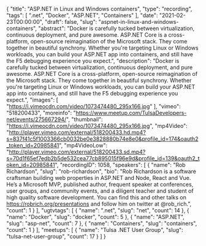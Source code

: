 {
  "title": "ASP.NET in Linux and Windows containers",
  "type": "recording",
  "tags": [
    ".net",
    "Docker",
    "ASP.NET",
    "Containers"
  ],
  "date": "2021-02-23T00:00:00",
  "draft": false,
  "slug": "aspnet-in-linux-and-windows-containers",
  "abstract": "Docker is carefully tucked between virtualization, continuous deployment, and pure awesome. ASP.NET Core is a cross-platform, open-source reimagination of the Microsoft stack. They come together in beautiful synchrony. Whether you're targeting Linux or Windows workloads, you can build your ASP.NET app into containers, and still have the F5 debugging experience you expect.",
  "description": "Docker is carefully tucked between virtualization, continuous deployment, and pure awesome. ASP.NET Core is a cross-platform, open-source reimagination of the Microsoft stack. They come together in beautiful synchrony. Whether you're targeting Linux or Windows workloads, you can build your ASP.NET app into containers, and still have the F5 debugging experience you expect.",
  "images": [
    "https://i.vimeocdn.com/video/1073474480_295x166.jpg"
  ],
  "vimeo": "518200433",
  "moreinfo": "https://www.meetup.com/TulsaDevelopers-net/events/275667294/",
  "thumbnail": "https://i.vimeocdn.com/video/1073474480_295x166.jpg",
  "mp4Video": "http://player.vimeo.com/external/518200433.hd.mp4?s=837f41c5f1003366cb0032be0e3828880b74e8e0&profile_id=174&oauth2_token_id=20985841",
  "mp4VideoLow": "http://player.vimeo.com/external/518200433.sd.mp4?s=70d1f65ef7edb2b5de532cea77cb895015f96e9d&profile_id=139&oauth2_token_id=20985841",
  "recordingID": 1058,
  "speakers": [
    {
      "name": "Rob Richardson",
      "slug": "rob-richardson",
      "bio": "Rob Richardson is a software craftsman building web properties in ASP.NET and Node, React and Vue. He’s a Microsoft MVP, published author, frequent speaker at conferences, user groups, and community events, and a diligent teacher and student of high quality software development. You can find this and other talks on https://robrich.org/presentations and follow him on twitter at @rob_rich.",
      "count": 1
    }
  ],
  "ugtvtags": [
    {
      "name": ".net",
      "slug": "net",
      "count": 14
    },
    {
      "name": "Docker",
      "slug": "docker",
      "count": 5
    },
    {
      "name": "ASP.NET",
      "slug": "asp-net",
      "count": 7
    },
    {
      "name": "Containers",
      "slug": "containers",
      "count": 1
    }
  ],
  "meetups": [
    {
      "name": "Tulsa .NET User Group",
      "slug": "tulsa-net-user-group",
      "count": 17
    }
  ]
}